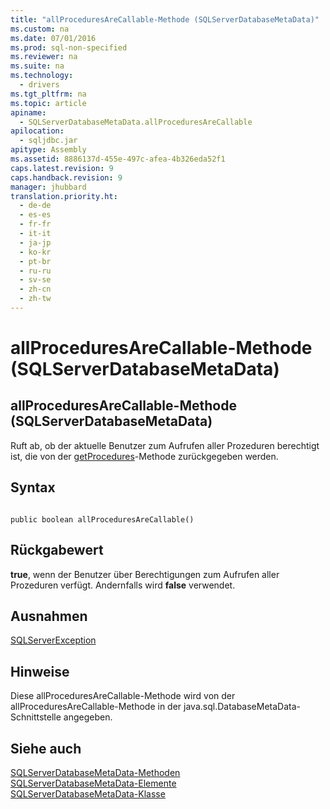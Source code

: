 ```yaml
---
title: "allProceduresAreCallable-Methode (SQLServerDatabaseMetaData)"
ms.custom: na
ms.date: 07/01/2016
ms.prod: sql-non-specified
ms.reviewer: na
ms.suite: na
ms.technology: 
  - drivers
ms.tgt_pltfrm: na
ms.topic: article
apiname: 
  - SQLServerDatabaseMetaData.allProceduresAreCallable
apilocation: 
  - sqljdbc.jar
apitype: Assembly
ms.assetid: 8886137d-455e-497c-afea-4b326eda52f1
caps.latest.revision: 9
caps.handback.revision: 9
manager: jhubbard
translation.priority.ht: 
  - de-de
  - es-es
  - fr-fr
  - it-it
  - ja-jp
  - ko-kr
  - pt-br
  - ru-ru
  - sv-se
  - zh-cn
  - zh-tw
---
```

# allProceduresAreCallable-Methode (SQLServerDatabaseMetaData)
    
## allProceduresAreCallable\-Methode \(SQLServerDatabaseMetaData\)  
 Ruft ab, ob der aktuelle Benutzer zum Aufrufen aller Prozeduren berechtigt ist, die von der [getProcedures](../content/getProcedures-Method--SQLServerDatabaseMetaData-.md)\-Methode zurückgegeben werden.  
  
## Syntax  
  
```  
  
public boolean allProceduresAreCallable()  
```  
  
## Rückgabewert  
 **true**, wenn der Benutzer über Berechtigungen zum Aufrufen aller Prozeduren verfügt. Andernfalls wird **false** verwendet.  
  
## Ausnahmen  
 [SQLServerException](../content/SQLServerException-Class.md)  
  
## Hinweise  
 Diese allProceduresAreCallable\-Methode wird von der allProceduresAreCallable\-Methode in der java.sql.DatabaseMetaData\-Schnittstelle angegeben.  
  
## Siehe auch  
 [SQLServerDatabaseMetaData-Methoden](../content/SQLServerDatabaseMetaData-Methods.md)   
 [SQLServerDatabaseMetaData-Elemente](../content/SQLServerDatabaseMetaData-Members.md)   
 [SQLServerDatabaseMetaData-Klasse](../content/SQLServerDatabaseMetaData-Class.md)  
  
  